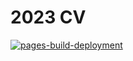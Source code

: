 2023 CV
===

[![pages-build-deployment](https://github.com/sunprinceS/portfolio/actions/workflows/pages/pages-build-deployment/badge.svg?branch=gh-pages)](https://github.com/sunprinceS/portfolio/actions/workflows/pages/pages-build-deployment)
